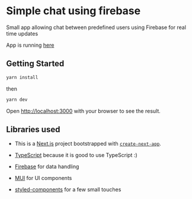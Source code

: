 # Simple chat using firebase

Small app allowing chat between predefined users using Firebase for real time updates

App is running [here](https://test-firebase-psi.vercel.app/) 


## Getting Started

```bash
yarn install
```

then

```bash
yarn dev
```

Open [http://localhost:3000](http://localhost:3000) with your browser to see the result.

## Libraries used

- This is a [Next.js](https://nextjs.org/) project bootstrapped with [`create-next-app`](https://github.com/vercel/next.js/tree/canary/packages/create-next-app).

- [TypeScript](https://www.typescriptlang.org/) because it is good to use TypeScript :)
- [Firebase](https://firebase.google.com/) for data handling
- [MUI](https://mui.com/) for UI components
- [styled-components](https://styled-components.com/) for a few small touches
